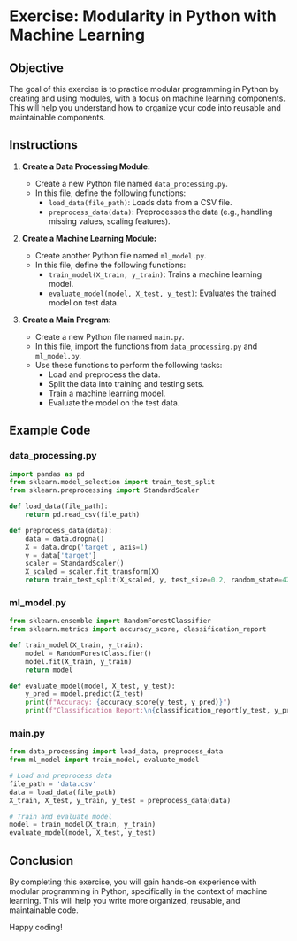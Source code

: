 # Exercise: Modularity in Python with Machine Learning

## Objective
The goal of this exercise is to practice modular programming in Python by creating and using modules, with a focus on machine learning components. This will help you understand how to organize your code into reusable and maintainable components.

## Instructions

1. **Create a Data Processing Module:**

   - Create a new Python file named `data_processing.py`.
   - In this file, define the following functions:
     - `load_data(file_path)`: Loads data from a CSV file.
     - `preprocess_data(data)`: Preprocesses the data (e.g., handling missing values, scaling features).

2. **Create a Machine Learning Module:**

   - Create another Python file named `ml_model.py`.
   - In this file, define the following functions:
     - `train_model(X_train, y_train)`: Trains a machine learning model.
     - `evaluate_model(model, X_test, y_test)`: Evaluates the trained model on test data.

3. **Create a Main Program:**

   - Create a new Python file named `main.py`.
   - In this file, import the functions from `data_processing.py` and `ml_model.py`.
   - Use these functions to perform the following tasks:
     - Load and preprocess the data.
     - Split the data into training and testing sets.
     - Train a machine learning model.
     - Evaluate the model on the test data.

## Example Code

### data_processing.py
```python
import pandas as pd
from sklearn.model_selection import train_test_split
from sklearn.preprocessing import StandardScaler

def load_data(file_path):
    return pd.read_csv(file_path)

def preprocess_data(data):
    data = data.dropna()
    X = data.drop('target', axis=1)
    y = data['target']
    scaler = StandardScaler()
    X_scaled = scaler.fit_transform(X)
    return train_test_split(X_scaled, y, test_size=0.2, random_state=42)
```

### ml_model.py
```python
from sklearn.ensemble import RandomForestClassifier
from sklearn.metrics import accuracy_score, classification_report

def train_model(X_train, y_train):
    model = RandomForestClassifier()
    model.fit(X_train, y_train)
    return model

def evaluate_model(model, X_test, y_test):
    y_pred = model.predict(X_test)
    print(f"Accuracy: {accuracy_score(y_test, y_pred)}")
    print(f"Classification Report:\n{classification_report(y_test, y_pred)}")
```


### main.py
```python
from data_processing import load_data, preprocess_data
from ml_model import train_model, evaluate_model

# Load and preprocess data
file_path = 'data.csv'
data = load_data(file_path)
X_train, X_test, y_train, y_test = preprocess_data(data)

# Train and evaluate model
model = train_model(X_train, y_train)
evaluate_model(model, X_test, y_test)
```

## Conclusion
By completing this exercise, you will gain hands-on experience with modular programming in Python, specifically in the context of machine learning. This will help you write more organized, reusable, and maintainable code.

Happy coding!
